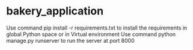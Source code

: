 # bakery_application

Use command  pip install -r requirements.txt to install the requirements in global Python space or in Virtual environment
Use command python manage.py runserver to run the server at port 8000
